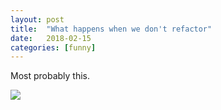 ```yaml
---
layout: post
title:  "What happens when we don't refactor"
date:   2018-02-15
categories: [funny]
---
```


Most probably this.

![](https://i.imgur.com/dLllMAA.jpg)
